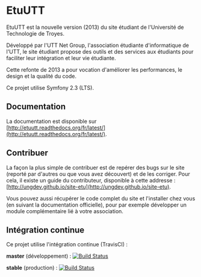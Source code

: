 EtuUTT
======

EtuUTT est la nouvelle version (2013) du site étudiant de l'Université de
Technologie de Troyes.

Développé par l'UTT Net Group, l'association étudiante d'informatique de
l'UTT, le site étudiant propose des outils et des services aux étudiants
pour faciliter leur intégration et leur vie étudiante.

Cette refonte de 2013 a pour vocation d'améliorer les performances, le
design et la qualité du code.

Ce projet utilise Symfony 2.3 (LTS).

Documentation
-------------

La documentation est disponible sur
[http://etuutt.readthedocs.org/fr/latest/](http://etuutt.readthedocs.org/fr/latest/).

Contribuer
----------

La façon la plus simple de contribuer est de repérer des bugs sur le site
(reporté par d'autres ou que vous avez découvert) et de les corriger.
Pour cela, il existe un guide du contributeur, disponible à cette
addresse : [http://ungdev.github.io/site-etu](http://ungdev.github.io/site-etu).

Vous pouvez aussi récupérer le code complet du site et l'installer chez
vous (en suivant la documentation officielle), pour par exemple développer
un module complémentaire lié à votre association.

Intégration continue
--------------------

Ce projet utilise l'intégration continue (TravisCI) :

**master** (développement) :
[![Build Status](https://travis-ci.org/ungdev/site-etu.svg?branch=master)](https://travis-ci.org/ungdev/site-etu/builds)

**stable** (production) :
[![Build Status](https://travis-ci.org/ungdev/site-etu.svg?branch=stable)](https://travis-ci.org/ungdev/site-etu/builds)